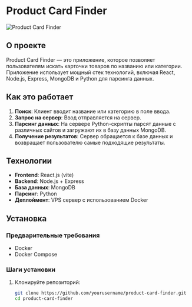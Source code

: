 # Product Card Finder

![Product Card Finder](https://via.placeholder.com/600x200) <!-- Замените на реальную картинку проекта -->

## О проекте

Product Card Finder — это приложение, которое позволяет пользователям искать карточки товаров по названию или категории. Приложение использует мощный стек технологий, включая React, Node.js, Express, MongoDB и Python для парсинга данных.

## Как это работает

1. **Поиск**: Клиент вводит название или категорию в поле ввода.
2. **Запрос на сервер**: Ввод отправляется на сервер.
3. **Парсинг данных**: На сервере Python-скрипты парсят данные с различных сайтов и загружают их в базу данных MongoDB.
4. **Получение результатов**: Сервер обращается к базе данных и возвращает пользователю самые подходящие результаты.

## Технологии

- **Frontend**: React.js (vite)
- **Backend**: Node.js + Express
- **База данных**: MongoDB
- **Парсинг**: Python
- **Деплоймент**: VPS сервер с использованием Docker

## Установка

### Предварительные требования

- Docker
- Docker Compose

### Шаги установки

1. Клонируйте репозиторий:

   ```bash
   git clone https://github.com/yourusername/product-card-finder.git
   cd product-card-finder
